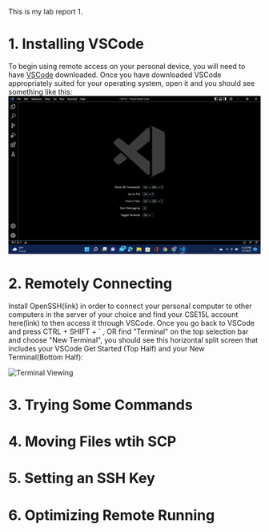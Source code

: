 This is my lab report 1.

# 1.  Installing VSCode 

To begin using remote access on your personal device, you will need to have [VSCode](https://code.visualstudio.com/) downloaded. Once you have downloaded VSCode appropriately suited for your operating system, open it and you should see something like this: ![Example_Picture](Example_Picture.png)

# 2. Remotely Connecting

Install OpenSSH(link) in order to connect your personal computer to other computers in the server of your choice and find your CSE15L account here(link) to then access it through VSCode. Once you go back to VSCode and press CTRL + SHIFT + ` , OR  find "Terminal" on the top selection bar and choose "New Terminal", you should see this horizontal split screen that includes your VSCode Get Started (Top Half) and your New Terminal(Bottom Half):

![Terminal Viewing]()
# 3. Trying Some Commands 

# 4. Moving Files wtih SCP

# 5. Setting an SSH Key

# 6. Optimizing Remote Running
